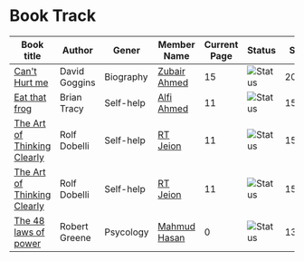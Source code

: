 # Book Track

|Book title|Author|Gener|Member Name|Current Page|Status|Start Date|Complete Date|
|-----------|-----|-----|------------|-----------|------|----------|--------------|
|[Can't Hurt me](./Book%20notes/Can't%20hurt%20me.md)|David Goggins|Biography|[Zubair Ahmed](https://github.com/zubair-rex)|15|![Status](https://img.shields.io/badge/Ongoing-yellow?style=plastic)|20/06/2025||
|[Eat that frog]()|Brian Tracy| Self-help|[Alfi Ahmed](https://github.com/alfiahmed160)|11|![Status](https://img.shields.io/badge/Completed-green?style=plastic)|15/06/2025|01/07/2025
|[The Art of Thinking Clearly](./Book%20notes/The%20Art%20of%20Thinking%20Clearly.md)|Rolf Dobelli| Self-help|[RT Jeion](https://github.com/RT-Jeion)|11|![Status](https://img.shields.io/badge/Not%20Started-red?style=plastic)|15/06/2025|
|[The Art of Thinking Clearly](./Book%20notes/The%20Art%20of%20Thinking%20Clearly.md)|Rolf Dobelli| Self-help|[RT Jeion](https://github.com/RT-Jeion)|11|![Status](https://img.shields.io/badge/Ongoing-yellow?style=plastic)|15/06/2025|
|[The 48 laws of power](./Book%20The%2048%20laws%20of%20power.md)| Robert Greene| Psycology|[Mahmud Hasan](https://github.com/mahmud1223)|0|![Status](https://img.shields.io/badge/Ongoing-yellow?style=plastic)|13/07/2025||
